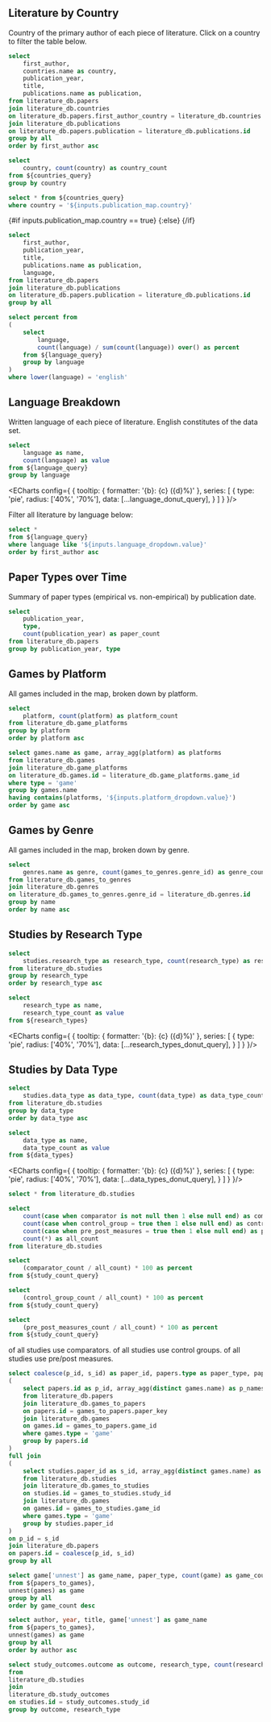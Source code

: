 ## Literature by Country

Country of the primary author of each piece of literature. Click on a country to filter the table below.

```sql countries_query
select
    first_author,
    countries.name as country,
    publication_year,
    title,
    publications.name as publication,
from literature_db.papers
join literature_db.countries
on literature_db.papers.first_author_country = literature_db.countries.id
join literature_db.publications
on literature_db.papers.publication = literature_db.publications.id
group by all
order by first_author asc
```

```sql countries_count
select
    country, count(country) as country_count
from ${countries_query}
group by country
```

<AreaMap
    data={countries_count}
    areaCol=country
    geoJsonUrl='https://d2ad6b4ur7yvpq.cloudfront.net/naturalearth-3.3.0/ne_110m_admin_0_countries.geojson'
    geoId=name
    value=country_count
    startingZoom=4
    height=420
    name=publication_map
/>

```sql filtered_countries_query
select * from ${countries_query}
where country = '${inputs.publication_map.country}'
```

{#if inputs.publication_map.country == true}
    <DataTable data={countries_query}>
        <Column id=first_author />
        <Column id=country />
        <Column id=publication_year fmt=id />
        <Column id=title />
        <Column id=publication />
        <Column id=language />
    </DataTable>
{:else}
    <DataTable data={filtered_countries_query}>
        <Column id=first_author />
        <Column id=country />
        <Column id=publication_year fmt=id />
        <Column id=title />
        <Column id=publication />
        <Column id=language />
    </DataTable>
{/if}

```sql language_query
select 
    first_author, 
    publication_year, 
    title, 
    publications.name as publication,
    language,
from literature_db.papers
join literature_db.publications
on literature_db.papers.publication = literature_db.publications.id
group by all
```

```sql language_percentage_query
select percent from
(
    select 
        language, 
        count(language) / sum(count(language)) over() as percent
    from ${language_query}
    group by language
)
where lower(language) = 'english'
```

## Language Breakdown
Written language of each piece of literature. English constitutes __<Value data={language_percentage_query} column=percent fmt=pct0 />__ of the data set.

```sql language_donut_query
select
    language as name,
    count(language) as value
from ${language_query}
group by language
```

<ECharts config={
    {
        tooltip: {
            formatter: '{b}: {c} ({d}%)'
        },
        series: [
            {
                type: 'pie',
                radius: ['40%', '70%'],
                data: [...language_donut_query],
            }
        ]
    }
}/>

Filter all literature by language below:

<Dropdown
    data={language_query}
    name=language_dropdown
    value=language
    title="Language"
/>

```sql filtered_language_query
select *
from ${language_query}
where language like '${inputs.language_dropdown.value}'
order by first_author asc
```

<DataTable data={filtered_language_query}>
    <Column id=first_author />
    <Column id=publication_year fmt=id />
    <Column id=title />
    <Column id=publication />
    <Column id=language />
</DataTable>

## Paper Types over Time

Summary of paper types (empirical vs. non-empirical) by publication date.

```sql paper_types_query
select 
    publication_year,
    type,
    count(publication_year) as paper_count
from literature_db.papers
group by publication_year, type
```

<BarChart
    data={paper_types_query}
    x=publication_year
    y=paper_count
    series=type
    xFmt=id
/>

## Games by Platform

All games included in the map, broken down by platform.

```sql platforms_query
select
    platform, count(platform) as platform_count
from literature_db.game_platforms
group by platform
order by platform asc
```

<BarChart
    data={platforms_query}
    x=platform
    y=platform_count
    sort=false
/>

<Dropdown
    data={platforms_query}
    name=platform_dropdown
    value=platform
    title="Platform"
    order="platform asc"
/>

```sql games_by_platform_query
select games.name as game, array_agg(platform) as platforms
from literature_db.games
join literature_db.game_platforms
on literature_db.games.id = literature_db.game_platforms.game_id
where type = 'game'
group by games.name
having contains(platforms, '${inputs.platform_dropdown.value}')
order by game asc
```

<DataTable data={games_by_platform_query}>
    <Column id=game />
    <Column id=platforms />
</DataTable>

## Games by Genre

All games included in the map, broken down by genre.

```sql genres_query
select
    genres.name as genre, count(games_to_genres.genre_id) as genre_count
from literature_db.games_to_genres
join literature_db.genres
on literature_db.games_to_genres.genre_id = literature_db.genres.id
group by name 
order by name asc
```

<BarChart
    data={genres_query}
    x=genre
    y=genre_count
    sort=false
/>

## Studies by Research Type

```sql research_types
select
    studies.research_type as research_type, count(research_type) as research_type_count
from literature_db.studies
group by research_type
order by research_type asc
```

```sql research_types_donut_query
select
    research_type as name,
    research_type_count as value
from ${research_types}
```

<ECharts config={
    {
        tooltip: {
            formatter: '{b}: {c} ({d}%)'
        },
        series: [
            {
                type: 'pie',
                radius: ['40%', '70%'],
                data: [...research_types_donut_query],
            }
        ]
    }
}/>

## Studies by Data Type

```sql data_types
select
    studies.data_type as data_type, count(data_type) as data_type_count
from literature_db.studies
group by data_type
order by data_type asc
```


```sql data_types_donut_query
select
    data_type as name,
    data_type_count as value
from ${data_types}
```

<ECharts config={
    {
        tooltip: {
            formatter: '{b}: {c} ({d}%)'
        },
        series: [
            {
                type: 'pie',
                radius: ['40%', '70%'],
                data: [...data_types_donut_query],
            }
        ]
    }
}/>

```sql studies
select * from literature_db.studies
```

```sql study_count_query
select 
    count(case when comparator is not null then 1 else null end) as comparator_count,
    count(case when control_group = true then 1 else null end) as control_group_count,
    count(case when pre_post_measures = true then 1 else null end) as pre_post_measures_count,
    count(*) as all_count
from literature_db.studies
```

```sql comparator_percent_query
select 
    (comparator_count / all_count) * 100 as percent
from ${study_count_query}
```

```sql control_group_percent_query
select
    (control_group_count / all_count) * 100 as percent
from ${study_count_query}
```

```sql pre_post_measures_percent_query
select
    (pre_post_measures_count / all_count) * 100 as percent
from ${study_count_query}
```

__<Value data={comparator_percent_query} column=percent fmt=pct0 />__ of all studies use comparators. __<Value data={control_group_percent_query} column=percent fmt=pct0 />__ of all studies use control groups. __<Value data={pre_post_measures_percent_query} column=percent fmt=pct0 />__ of all studies use pre/post measures.

<!-- All games associated with a given paper (whether by paper or studies), deduplicated -->
```sql papers_to_games
select coalesce(p_id, s_id) as paper_id, papers.type as paper_type, papers.first_author as author, papers.publication_year as year, papers.title as title, array_distinct(array_concat(p_names, s_names)) as games from
(
    select papers.id as p_id, array_agg(distinct games.name) as p_names
    from literature_db.papers
    join literature_db.games_to_papers
    on papers.id = games_to_papers.paper_key
    join literature_db.games
    on games.id = games_to_papers.game_id
    where games.type = 'game'
    group by papers.id
)
full join
(
    select studies.paper_id as s_id, array_agg(distinct games.name) as s_names
    from literature_db.studies
    join literature_db.games_to_studies
    on studies.id = games_to_studies.study_id
    join literature_db.games
    on games.id = games_to_studies.game_id
    where games.type = 'game'
    group by studies.paper_id
)
on p_id = s_id
join literature_db.papers
on papers.id = coalesce(p_id, s_id)
group by all
```

```sql game_counts
select game['unnest'] as game_name, paper_type, count(game) as game_count
from ${papers_to_games},
unnest(games) as game
group by all
order by game_count desc
```

```sql game_paper_details
select author, year, title, game['unnest'] as game_name
from ${papers_to_games},
unnest(games) as game
group by all
order by author asc
```

<BarChart
    data={game_counts}
    x=game_name
    y=game_count
    series=paper_type
    xFmt=id
    swapXY=true
/>

<DataTable data={game_paper_details} search=true rows=25>
    <Column id=game_name />
    <Column id=author />
    <Column id=year />
    <Column id=title />
</DataTable>

```sql study_types
select study_outcomes.outcome as outcome, research_type, count(research_type) as count
from
literature_db.studies
join
literature_db.study_outcomes
on studies.id = study_outcomes.study_id
group by outcome, research_type
```

<BarChart
    data={study_types}
    x=outcome
    y=count
    series=research_type
    xFmt=id
    swapXY=true
/>
